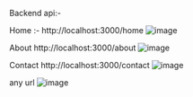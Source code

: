 Backend api:-


Home :- 
http://localhost:3000/home
![image](https://github.com/user-attachments/assets/8f9f99d0-6892-4d6e-8537-7a6152c64cdd)


About
http://localhost:3000/about
![image](https://github.com/user-attachments/assets/425f776a-093a-46e1-8a5f-0c23318a13ad)

Contact
http://localhost:3000/contact
![image](https://github.com/user-attachments/assets/2a738a73-1ae6-4273-9033-2d164c96403a)


any url
![image](https://github.com/user-attachments/assets/2ded05f1-6801-4ba1-aaec-6b2bb32ff20a)





